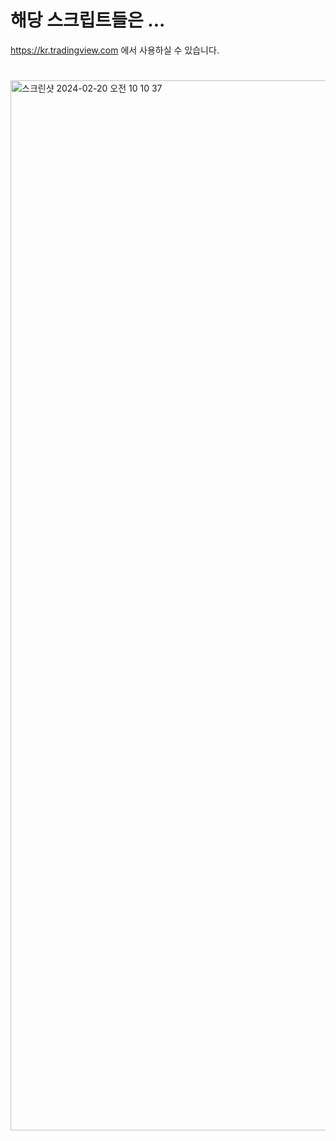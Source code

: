 # 해당 스크립트들은 ...
https://kr.tradingview.com 에서 사용하실 수 있습니다.
# 
<img width="1680" alt="스크린샷 2024-02-20 오전 10 10 37" src="https://github.com/th-release/trading-acts/assets/84012697/b7a844ba-6eae-4921-ab34-032859c951bc">
